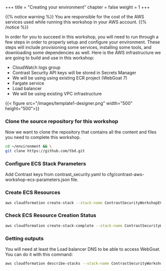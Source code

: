 +++
title = "Creating your environment"
chapter = false
weight = 1
+++

{{% notice warning %}}
You are responsible for the cost of the AWS services used while running this workshop in your AWS account.
{{% /notice %}}

In order for you to succeed in this workshop, you will need to run through a few steps in order to properly setup and configure your environment. These steps will include provisioning some services, installing some tools, and downloading some dependencies as well. Here is the AWS infrastructure we are going to build and use in this workshop:

- CloudWatch logs group
- Contrast Security API keys will be stored in Secrets Manager
- We will be using using existing ECR project (WebGoat 7)
- Fargate service
- Load balancer
- We will be using existing VPC infrastructure 


{{< figure src="/images/template1-designer.png" width="500" height="500">}}

### Clone the source repository for this workshop

Now we want to clone the repository that contains all the content and files you need to complete this workshop.

```bash
cd ~/environment && \
git clone https://github.com/tbd.git
```

### Configure ECS Stack Parameters

Add Contrast keys from contrast_security.yaml to cfg/contrast-aws-workshop-ecs-parameters.json file.

### Create ECS Resources

```bash
aws cloudformation create-stack --stack-name ContrastSecurityWorkshopECS --template-body file:///$(pwd)/cfn/contrast-aws-workshop-ecs.yaml --parameters file://$(pwd)/cfg/contrast-aws-workshop-ecs-parameters.json --capabilities CAPABILITY_NAMED_IAM
```

### Check ECS Resource Creation Status

```bash
aws cloudformation create-stack-complete --stack-name ContrastSecurityWorkshopECS
```

### Getting outputs

You will need at least the Load balancer DNS to be able to access WebGoat. You can do it with this command:

```bash
aws cloudformation describe-stacks --stack-name ContrastSecurityWorkshopECS
```

